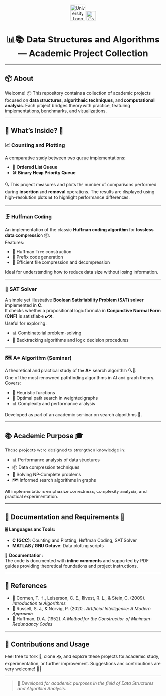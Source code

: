 <p align="center">
  <img src="https://ufal.br/ufal/comunicacao/identidade-visual/brasao/sigla/jpg.jpg" alt="University Logo" width="50"/>
  <img src="https://encrypted-tbn0.gstatic.com/images?q=tbn:ANd9GcQYxk0_tV2T-VL5hO56OLX8YYK3Wu3-UCxqgA&s" alt="Course Logo" width="30"/>
</p>

<h1 align="center">📊📚 Data Structures and Algorithms — Academic Project Collection</h1>

---

## 📦 About

Welcome! 📦 This repository contains a collection of academic projects focused on **data structures**, **algorithmic techniques**, and **computational analysis**. Each project bridges theory with practice, featuring implementations, benchmarks, and visualizations.

---

## 📌 What’s Inside? 🚀

### 📈 Counting and Plotting
A comparative study between two queue implementations:
- 📝 **Ordered List Queue**
- 🛠️ **Binary Heap Priority Queue**

🔍 This project measures and plots the number of comparisons performed during **insertion** and **removal** operations. The results are displayed using high-resolution plots 📊 to highlight performance differences.

---

### 🗜️ Huffman Coding
An implementation of the classic **Huffman coding algorithm** for **lossless data compression** 📦.  
Features:
- 📐 Huffman Tree construction  
- 📝 Prefix code generation  
- 📄 Efficient file compression and decompression  

Ideal for understanding how to reduce data size without losing information.

---

### 🧠 SAT Solver
A simple yet illustrative **Boolean Satisfiability Problem (SAT) solver** implemented in **C**.  
It checks whether a propositional logic formula in **Conjunctive Normal Form (CNF)** is satisfiable ✔️❌.  
Useful for exploring:
- 📊 Combinatorial problem-solving  
- 📏 Backtracking algorithms and logic decision procedures

---

### 🗺️ A* Algorithm (Seminar)
A theoretical and practical study of the **A\*** search algorithm 🔍🚀.  
One of the most renowned pathfinding algorithms in AI and graph theory.  
Covers:
- 🎯 Heuristic functions  
- 📝 Optimal path search in weighted graphs  
- 📊 Complexity and performance analysis  

Developed as part of an academic seminar on search algorithms 📖.

---

## 📚 Academic Purpose 🎓

These projects were designed to strengthen knowledge in:
- 📊 Performance analysis of data structures  
- 📦 Data compression techniques  
- 🧠 Solving NP-Complete problems  
- 🗺️ Informed search algorithms in graphs  

All implementations emphasize correctness, complexity analysis, and practical experimentation.

---

## 📖 Documentation and Requirements 📜

🖥️ **Languages and Tools:**
- **C (GCC)**: Counting and Plotting, Huffman Coding, SAT Solver  
- **MATLAB / GNU Octave**: Data plotting scripts  

📄 **Documentation:**  
The code is documented with **inline comments** and supported by PDF guides providing theoretical foundations and project instructions.

---

## 📑 References  
- 📘 Cormen, T. H., Leiserson, C. E., Rivest, R. L., & Stein, C. (2009). *Introduction to Algorithms*  
- 📙 Russell, S. J., & Norvig, P. (2020). *Artificial Intelligence: A Modern Approach*  
- 📗 Huffman, D. A. (1952). *A Method for the Construction of Minimum-Redundancy Codes*

---

## 👏 Contributions and Usage
Feel free to fork 🍴, clone 📥, and explore these projects for academic study, experimentation, or further improvement. Suggestions and contributions are very welcome! 🚀✨

---

> 📌 *Developed for academic purposes in the field of Data Structures and Algorithm Analysis.*
